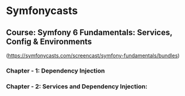 # Symfonycasts

## Course: Symfony 6 Fundamentals: Services, Config & Environments
(https://symfonycasts.com/screencast/symfony-fundamentals/bundles)

### Chapter - 1: Dependency Injection

### Chapter - 2: Services and Dependency Injection:

